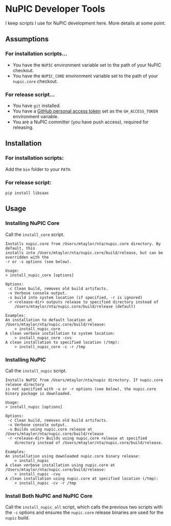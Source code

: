# NuPIC Developer Tools

I keep scripts I use for NuPIC development here. More details at some point.

## Assumptions

### For installation scripts...

- You have the `NUPIC` environment variable set to the path of your NuPIC checkout.
- You have the `NUPIC_CORE` environment variable set to the path of your `nupic.core` checkout.

### For release script...

- You have `git` installed.
- You have a [GitHub personal access token](https://github.com/blog/1509-personal-api-tokens) set as the `GH_ACCESS_TOKEN` environment variable.
- You are a NuPIC committer (you have push access), required for releasing.

## Installation

### For installation scripts:

Add the `bin` folder to your `PATH`.

### For release script:

    pip install libsaas

## Usage

### Installing NuPIC Core

Call the `install_core` script.

```
Installs nupic.core from /Users/mtaylor/nta/nupic.core directory. By default, this
installs into /Users/mtaylor/nta/nupic.core/build/release, but can be overridden with the
-r or -s options (see below).

Usage:
> install_nupic_core [options]

Options:
 -c Clean build, removes old build artifacts.
 -v Verbose console output.
 -s build into system location (if specified, -r is ignored)
 -r <release-dir> outputs release to specified directory instead of
    /Users/mtaylor/nta/nupic.core/build/release (default)

Examples:
An installation to default location at /Users/mtaylor/nta/nupic.core/build/release:
    > install_nupic_core
A clean verbose installation to system location:
    > install_nupic_core -cvs
A clean installation to specified location (/tmp):
    > install_nupic_core -c -r /tmp
```

### Installing NuPIC

Call the `install_nupic` script.

```
Installs NuPIC from /Users/mtaylor/nta/nupic directory. If nupic.core release directory
is not specified with -u or -r options (see below), the nupic.core
binary package is downloaded.

Usage:
> install_nupic [options]

Options:
 -c Clean build, removes old build artifacts.
 -v Verbose console output.
 -u Builds using nupic.core release at /Users/mtaylor/nta/nupic.core/build/release
 -r <release-dir> Builds using nupic.core release at specified
    directory instead of /Users/mtaylor/nta/nupic.core/build/release.

Examples:
An installation using downloaded nupic.core binary release:
    > install_nupic
A clean verbose installation using nupic.core at
/Users/mtaylor/nta/nupic.core/build/release:
    > install_nupic -cvu
A clean installation using nupic.core at specified location (/tmp):
    > install_nupic -cv -r /tmp
```

### Install Both NuPIC and NuPIC Core

Call the `install_nupic_all` script, which calls the previous two scripts with the `-c` options and ensures the `nupic.core` release binaries are used for the `nupic` build. 

